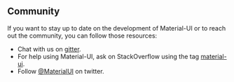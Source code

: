 ## Community

If you want to stay up to date on the development of Material-UI or to reach out the community, you can follow those resources:

- Chat with us on [gitter](https://gitter.im/callemall/material-ui).
- For help using Material-UI, ask on StackOverflow using the tag
[material-ui](http://stackoverflow.com/questions/tagged/material-ui).
- Follow [@MaterialUI](https://twitter.com/MaterialUI) on twitter.
